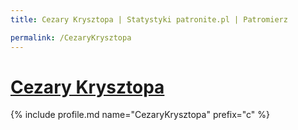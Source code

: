 ```yaml
---
title: Cezary Krysztopa | Statystyki patronite.pl | Patromierz

permalink: /CezaryKrysztopa
---
```


# [Cezary Krysztopa](https://patronite.pl/CezaryKrysztopa)

{% include profile.md name="CezaryKrysztopa" prefix="c" %}

